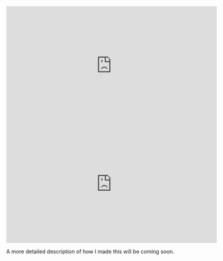 <iframe width="560" height="315" src="https://www.youtube.com/embed/b65Av0gy_m8" frameborder="0" allow="autoplay; encrypted-media" allowfullscreen></iframe>

<iframe width="560" height="315" src="https://www.youtube.com/embed/DBrR6sE-vaY" frameborder="0" allow="autoplay; encrypted-media" allowfullscreen></iframe>

A more detailed description of how I made this will be coming soon.
